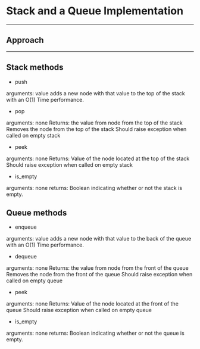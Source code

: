 # Stack and a Queue Implementation
------------------------------------------------
## Approach
-------------------------------------------------
## Stack methods
- push

arguments: value adds a new node with that value to the top of the stack with an O(1) Time performance.

- pop

arguments: none Returns: the value from node from the top of the stack Removes the node from the top of the stack Should raise exception when called on empty stack

- peek

arguments: none Returns: Value of the node located at the top of the stack Should raise exception when called on empty stack

- is_empty

arguments: none returns: Boolean indicating whether or not the stack is empty.

## Queue methods

- enqueue

arguments: value adds a new node with that value to the back of the queue with an O(1) Time performance.

- dequeue

arguments: none Returns: the value from node from the front of the queue Removes the node from the front of the queue Should raise exception when called on empty queue

- peek

arguments: none Returns: Value of the node located at the front of the queue Should raise exception when called on empty queue

- is_empty

arguments: none returns: Boolean indicating whether or not the queue is empty.